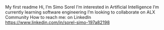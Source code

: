 My first readme
Hi, I’m Simo Sorel
I’m interested in Artificial Intelligence
I’m currently learning software engineering
I’m looking to collaborate on ALX Community
How to reach me: on Linkedln https://www.linkedin.com/in/sorel-simo-197a82198
